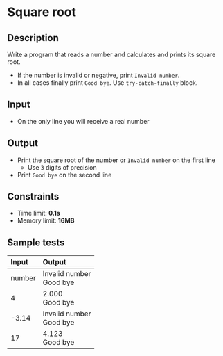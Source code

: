 # Square root

## Description
Write a program that reads a number and calculates and prints its square root.
  - If the number is invalid or negative, print `Invalid number`.
  - In all cases finally print `Good bye`.
Use `try-catch-finally` block.

## Input
- On the only line you will receive a real number

## Output
- Print the square root of the number or `Invalid number` on the first line
  - Use `3` digits of precision
- Print `Good bye` on the second line

## Constraints
- Time limit: **0.1s**
- Memory limit: **16MB**

## Sample tests

| Input  | Output |
|:-------|:-------|
| number | Invalid number<br>Good bye |
| 4      | 2.000<br>Good bye |
| -3.14  | Invalid number<br>Good bye |
| 17     | 4.123<br>Good bye |